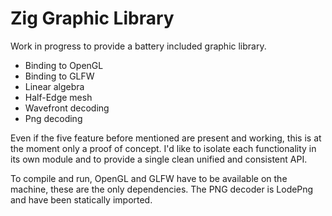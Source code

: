 # Zig Graphic Library

Work in progress to provide a battery included graphic library.

- Binding to OpenGL
- Binding to GLFW
- Linear algebra
- Half-Edge mesh
- Wavefront decoding
- Png decoding

Even if the five feature before mentioned are present and working, this is at the moment only a proof of concept. I'd like to isolate each functionality in its own module and to provide a single clean unified and consistent API.

To compile and run, OpenGL and GLFW have to be available on the machine, these are the only dependencies. The PNG decoder is LodePng and have been statically imported.
